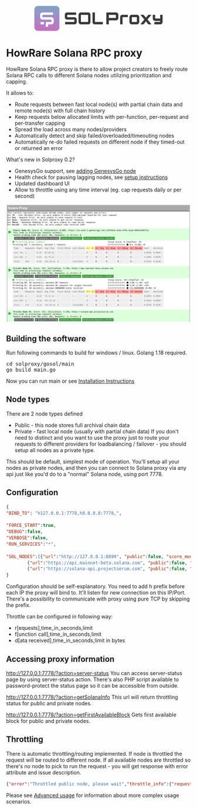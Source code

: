 
<p align="center">
  <img src="doc/logo_light.svg" width="350">
</p>

# HowRare Solana RPC proxy
HowRare Solana RPC proxy is there to allow project creators to freely route Solana RPC calls to different Solana nodes utilizing prioritization and capping.

It allows to:
- Route requests between fast local node(s) with partial chain data and remote node(s) with full chain history
- Keep requests below allocated limits with per-function, per-request and per-transfer capping
- Spread the load across many nodes/providers
- Automatically detect and skip failed/overloaded/timeouting nodes
- Automatically re-do failed requests on different node if they timed-out or returned an error

What's new in Solproxy 0.2?
- GenesysGo support, see [adding GenesysGo node](doc/GENESYS.md)
- Health check for pausing lagging nodes, see [setup instructions](doc/HEALTH_CHECK.md)
- Updated dashboard UI
- Allow to throttle using any time interval (eg. cap requests daily or per second)

<p align="center">
  <img src="doc/server-status-solproxy.png" width="550">
</p>

## Building the software
Run following commands to build for windows / linux. Golang 1.18 required. 
<pre>cd solproxy/gosol/main
go build main.go
</pre>

Now you can run main or see [Installation Instructions](doc/INSTALL.md)

## Node types
There are 2 node types defined
- Public - this node stores full archival chain data
- Private - fast local node (usually with partial chain data)
If you don't need to distinct and you want to use the proxy just to route your requests to different providers for loadbalancing / failover - you should setup all nodes as a private type.

This should be default, simplest mode of operation. You'll setup all your nodes as private nodes, and then you can connect to Solana proxy via any api just like you'd do to a "normal" Solana node, using port 7778.

## Configuration
```json
{
"BIND_TO": "h127.0.0.1:7778,h8.8.8.8:7778,",

"FORCE_START":true,
"DEBUG":false,
"VERBOSE":false,
"RUN_SERVICES":"*",

"SOL_NODES":[{"url":"http://127.0.0.1:8899", "public":false, "score_modifier":-90000},
		{"url":"https://api.mainnet-beta.solana.com", "public":false, "throttle":"r,80,10;f,30,10;d,80000000,30", "probe_time":20},
		{"url":"https://solana-api.projectserum.com", "public":false, "throttle":"r,80,10;f,30,10;d,80000000,30", "probe_time":20}],
}
```
Configuration should be self-explanatory. You need to add h prefix before each IP the proxy will bind to. It'll listen for new connection on this IP/Port. There's a possibility to communicate with proxy using pure TCP by skipping the prefix.

Throttle can be configured in following way:
- r[equests],time_in_seconds,limit
- f[unction call],time_in_seconds,limit
- d[ata received],time_in_seconds,limit in bytes

## Accessing proxy information
http://127.0.0.1:7778/?action=server-status
You can access server-status page by using server-status action. There's also PHP script available to password-protect the status page so it can be accessible from outside.

http://127.0.0.1:7778/?action=getSolanaInfo
This url will return throttling status for public and private nodes.

http://127.0.0.1:7778/?action=getFirstAvailableBlock
Gets first available block for public and private nodes.

## Throttling
There is automatic throttling/routing implemented. If node is throttled the request will be routed to different node. If all available nodes are throttled so there's no node to pick to run the request - you will get response with error attribute and issue description.
```json
{"error":"Throttled public node, please wait","throttle_info":{"requests":{"description":"requests made","max":99,"value":3},"requests_fn":{"description":"requests made calling single function","max":39,"value":3},"received":{"description":"bytes received","max":1000000,"value":4735645}},"throttle_timespan_seconds":12,"throttled":true,"throttled_comment":"Too much data received 4735645/1000000"}
```

Please see [Advanced usage](doc/ADVANCED.md) for information about more complex usage scenarios.
